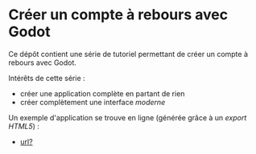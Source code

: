 # Créer un compte à rebours avec Godot

Ce dépôt contient une série de tutoriel permettant de créer un compte à rebours avec Godot.

Intérêts de cette série :

- créer une application complète en partant de rien
- créer complètement une interface *moderne*

Un exemple d'application se trouve en ligne (générée grâce à un *export HTML5*) :

- [url?](url)
